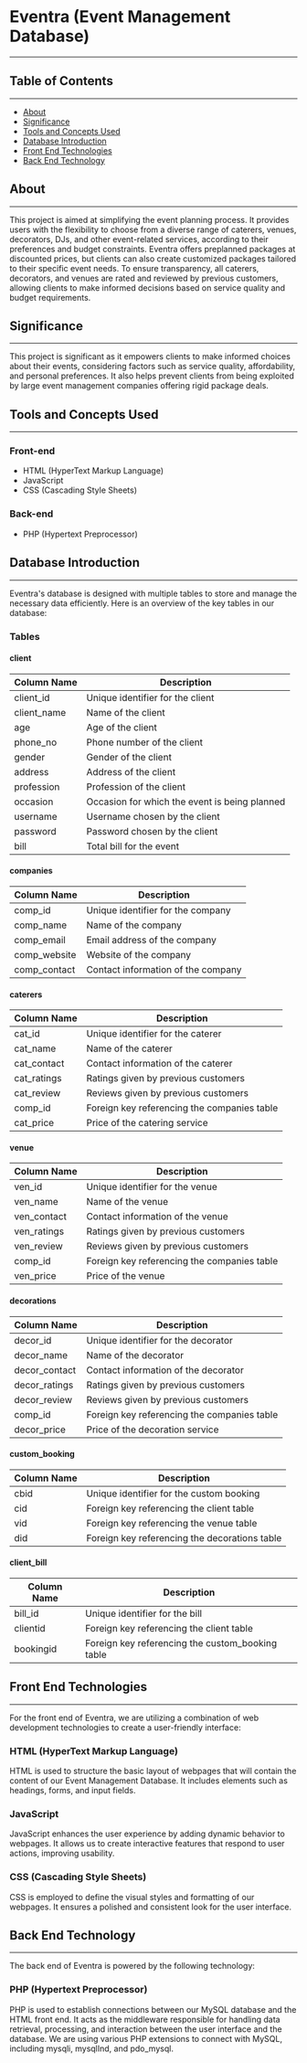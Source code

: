 # Eventra (Event Management Database)
----------------------------------

## Table of Contents
-----------------

* [About](#about)
* [Significance](#significance)
* [Tools and Concepts Used](#tools-and-concepts-used)
* [Database Introduction](#database-introduction)
* [Front End Technologies](#front-end-technologies)
* [Back End Technology](#back-end-technology)

## About
-----

This project is aimed at simplifying the event planning process. It provides users with the flexibility to choose from a diverse range of caterers, venues, decorators, DJs, and other event-related services, according to their preferences and budget constraints. Eventra offers preplanned packages at discounted prices, but clients can also create customized packages tailored to their specific event needs. To ensure transparency, all caterers, decorators, and venues are rated and reviewed by previous customers, allowing clients to make informed decisions based on service quality and budget requirements.

## Significance
------------

This project is significant as it empowers clients to make informed choices about their events, considering factors such as service quality, affordability, and personal preferences. It also helps prevent clients from being exploited by large event management companies offering rigid package deals.

## Tools and Concepts Used
-------------------------

### Front-end

* HTML (HyperText Markup Language)
* JavaScript
* CSS (Cascading Style Sheets)

### Back-end

* PHP (Hypertext Preprocessor)

## Database Introduction
---------------------

Eventra's database is designed with multiple tables to store and manage the necessary data efficiently. Here is an overview of the key tables in our database:

### Tables

#### client

| Column Name | Description |
| --- | --- |
| client_id | Unique identifier for the client |
| client_name | Name of the client |
| age | Age of the client |
| phone_no | Phone number of the client |
| gender | Gender of the client |
| address | Address of the client |
| profession | Profession of the client |
| occasion | Occasion for which the event is being planned |
| username | Username chosen by the client |
| password | Password chosen by the client |
| bill | Total bill for the event |

#### companies

| Column Name | Description |
| --- | --- |
| comp_id | Unique identifier for the company |
| comp_name | Name of the company |
| comp_email | Email address of the company |
| comp_website | Website of the company |
| comp_contact | Contact information of the company |

#### caterers

| Column Name | Description |
| --- | --- |
| cat_id | Unique identifier for the caterer |
| cat_name | Name of the caterer |
| cat_contact | Contact information of the caterer |
| cat_ratings | Ratings given by previous customers |
| cat_review | Reviews given by previous customers |
| comp_id | Foreign key referencing the companies table |
| cat_price | Price of the catering service |

#### venue

| Column Name | Description |
| --- | --- |
| ven_id | Unique identifier for the venue |
| ven_name | Name of the venue |
| ven_contact | Contact information of the venue |
| ven_ratings | Ratings given by previous customers |
| ven_review | Reviews given by previous customers |
| comp_id | Foreign key referencing the companies table |
| ven_price | Price of the venue |

#### decorations

| Column Name | Description |
| --- | --- |
| decor_id | Unique identifier for the decorator |
| decor_name | Name of the decorator |
| decor_contact | Contact information of the decorator |
| decor_ratings | Ratings given by previous customers |
| decor_review | Reviews given by previous customers |
| comp_id | Foreign key referencing the companies table |
| decor_price | Price of the decoration service |

#### custom_booking

| Column Name | Description |
| --- | --- |
| cbid | Unique identifier for the custom booking |
| cid | Foreign key referencing the client table |
| vid | Foreign key referencing the venue table |
| did | Foreign key referencing the decorations table |

#### client_bill

| Column Name | Description |
| --- | --- |
| bill_id | Unique identifier for the bill |
| clientid | Foreign key referencing the client table |
| bookingid | Foreign key referencing the custom_booking table |

## Front End Technologies
-------------------------

For the front end of Eventra, we are utilizing a combination of web development technologies to create a user-friendly interface:

### HTML (HyperText Markup Language)

HTML is used to structure the basic layout of webpages that will contain the content of our Event Management Database. It includes elements such as headings, forms, and input fields.

### JavaScript

JavaScript enhances the user experience by adding dynamic behavior to webpages. It allows us to create interactive features that respond to user actions, improving usability.

### CSS (Cascading Style Sheets)

CSS is employed to define the visual styles and formatting of our webpages. It ensures a polished and consistent look for the user interface.

## Back End Technology
---------------------

The back end of Eventra is powered by the following technology:

### PHP (Hypertext Preprocessor)

PHP is used to establish connections between our MySQL database and the HTML front end. It acts as the middleware responsible for handling data retrieval, processing, and interaction between the user interface and the database. We are using various PHP extensions to connect with MySQL, including mysqli, mysqlInd, and pdo_mysql.
